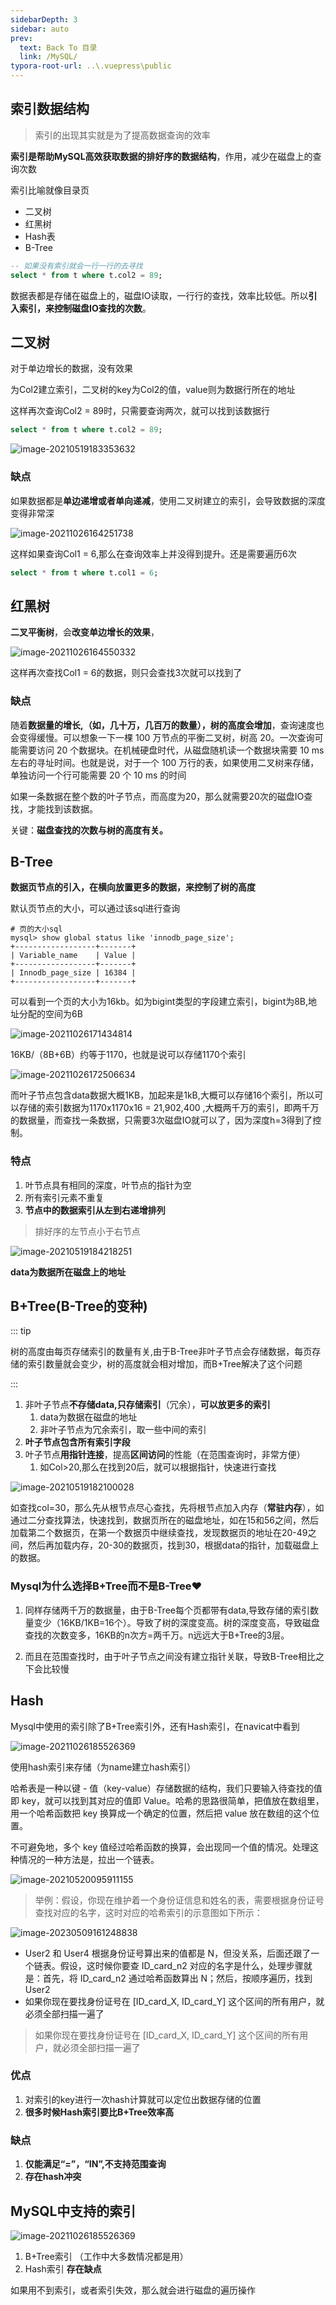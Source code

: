 ```yaml
---
sidebarDepth: 3
sidebar: auto
prev:
  text: Back To 目录
  link: /MySQL/
typora-root-url: ..\.vuepress\public
---
```


## 索引数据结构

> 索引的出现其实就是为了提高数据查询的效率

**索引是帮助MySQL高效获取数据的排好序的数据结构**，作用，减少在磁盘上的查询次数

索引比喻就像目录页

- 二叉树
- 红黑树
- Hash表
- B-Tree

```sql
-- 如果没有索引就会一行一行的去寻找
select * from t where t.col2 = 89; 
```

数据表都是存储在磁盘上的，磁盘IO读取，一行行的查找，效率比较低。所以**引入索引，来控制磁盘IO查找的次数**。



## 二叉树

对于单边增长的数据，没有效果

为Col2建立索引，二叉树的key为Col2的值，value则为数据行所在的地址

这样再次查询Col2 = 89时，只需要查询两次，就可以找到该数据行

```sql
select * from t where t.col2 = 89; 
```

![image-20210519183353632](/images/MySQL/image-20210519183353632.png)

### 缺点

如果数据都是**单边递增或者单向递减**，使用二叉树建立的索引，会导致数据的深度变得非常深

![image-20211026164251738](/images/MySQL/image-20211026164251738.png)

这样如果查询Col1 = 6,那么在查询效率上并没得到提升。还是需要遍历6次

```sql
select * from t where t.col1 = 6; 
```



## 红黑树

**二叉平衡树**，会**改变单边增长的效果**，

![image-20211026164550332](/images/MySQL/image-20211026164550332.png)

这样再次查找Col1 = 6的数据，则只会查找3次就可以找到了

### 缺点

随着**数据量的增长,（如，几十万，几百万的数量），树的高度会增加**，查询速度也会变得缓慢。可以想象一下一棵 100 万节点的平衡二叉树，树高 20。一次查询可能需要访问 20 个数据块。在机械硬盘时代，从磁盘随机读一个数据块需要 10 ms 左右的寻址时间。也就是说，对于一个 100 万行的表，如果使用二叉树来存储，单独访问一个行可能需要 20 个 10 ms 的时间

如果一条数据在整个数的叶子节点，而高度为20，那么就需要20次的磁盘IO查找，才能找到该数据。

关键：**磁盘查找的次数与树的高度有关。**

## B-Tree

**数据页节点的引入，在横向放置更多的数据，来控制了树的高度**

默认页节点的大小，可以通过该sql进行查询

```mysql
# 页的大小sql
mysql> show global status like 'innodb_page_size';
+------------------+-------+
| Variable_name    | Value |
+------------------+-------+
| Innodb_page_size | 16384 |
+------------------+-------+
```

可以看到一个页的大小为16kb。如为bigint类型的字段建立索引，bigint为8B,地址分配的空间为6B



![image-20211026171434814](/images/MySQL/image-20211026171434814.png)

16KB/（8B+6B）约等于1170，也就是说可以存储1170个索引

![image-20211026172506634](/images/MySQL/image-20211026172506634.png)

而叶子节点包含data数据大概1KB，加起来是1kB,大概可以存储16个索引，所以可以存储的索引数据为1170x1170x16 = 21,902,400 ,大概两千万的索引，即两千万的数据量，而查找一条数据，只需要3次磁盘IO就可以了，因为深度h=3得到了控制。

### 特点

1. 叶节点具有相同的深度，叶节点的指针为空
2. 所有索引元素不重复
3. **节点中的数据索引从左到右递增排列**

> 排好序的左节点小于右节点

![image-20210519184218251](/images/MySQL/image-20210519184218251.png)

**data为数据所在磁盘上的地址**

## B+Tree(B-Tree的变种)

::: tip

树的高度由每页存储索引的数量有关,由于B-Tree非叶子节点会存储数据，每页存储的索引数量就会变少，树的高度就会相对增加，而B+Tree解决了这个问题

:::

1. 非叶子节点**不存储data,只存储索引**（冗余），**可以放更多的索引**
   1. data为数据在磁盘的地址
   2. 非叶子节点为冗余索引，取一些中间的索引
2. **叶子节点包含所有索引字段**
3. 叶子节点**用指针连接**，提高**区间访问**的性能（在范围查询时，非常方便）
   1. 如Col>20,那么在找到20后，就可以根据指针，快速进行查找

![image-20210519182100028](/images/MySQL/image-20210519182100028.png)

如查找col=30，那么先从根节点尽心查找，先将根节点加入内存（**常驻内存**），如通过二分查找算法，快速找到，数据页所在的磁盘地址，如在15和56之间，然后加载第二个数据页，在第一个数据页中继续查找，发现数据页的地址在20-49之间，然后再加载内存，20-30的数据页，找到30，根据data的指针，加载磁盘上的数据。

### Mysql为什么选择B+Tree而不是B-Tree❤️

1. 同样存储两千万的数据量，由于B-Tree每个页都带有data,导致存储的索引数量变少（16KB/1KB=16个）。导致了树的深度变高。树的深度变高，导致磁盘查找的次数变多，16KB的n次方=两千万。n远远大于B+Tree的3层。

2. 而且在范围查找时，由于叶子节点之间没有建立指针关联，导致B-Tree相比之下会比较慢

## Hash

Mysql中使用的索引除了B+Tree索引外，还有Hash索引，在navicat中看到

![image-20211026185526369](/images/MySQL/image-20211026185526369.png)

使用hash索引来存储（为name建立hash索引）

哈希表是一种以键 - 值（key-value）存储数据的结构，我们只要输入待查找的值即 key，就可以找到其对应的值即 Value。哈希的思路很简单，把值放在数组里，用一个哈希函数把 key 换算成一个确定的位置，然后把 value 放在数组的这个位置。

不可避免地，多个 key 值经过哈希函数的换算，会出现同一个值的情况。处理这种情况的一种方法是，拉出一个链表。

![image-20210520095911155](/images/MySQL/image-20210520095911155.png)

> 举例：假设，你现在维护着一个身份证信息和姓名的表，需要根据身份证号查找对应的名字，这时对应的哈希索引的示意图如下所示：

![image-20230509161248838](/images/MySQL/image-20230509161248838.png)

- User2 和 User4 根据身份证号算出来的值都是 N，但没关系，后面还跟了一个链表。假设，这时候你要查 ID_card_n2 对应的名字是什么，处理步骤就是：首先，将 ID_card_n2 通过哈希函数算出 N；然后，按顺序遍历，找到 User2
- 如果你现在要找身份证号在 [ID_card_X, ID_card_Y] 这个区间的所有用户，就必须全部扫描一遍了

> 如果你现在要找身份证号在 [ID_card_X, ID_card_Y] 这个区间的所有用户，就必须全部扫描一遍了



### 优点

1. 对索引的key进行一次hash计算就可以定位出数据存储的位置
2. **很多时候Hash索引要比B+Tree效率高**

### 缺点

1. **仅能满足“=”，“IN”,不支持范围查询**
2. **存在hash冲突**

## MySQL中支持的索引

![image-20211026185526369](/images/MySQL/image-202110261855263691.png)

1. B+Tree索引  （工作中大多数情况都是用）
2. Hash索引 **存在缺点**

如果用不到索引，或者索引失效，那么就会进行磁盘的遍历操作